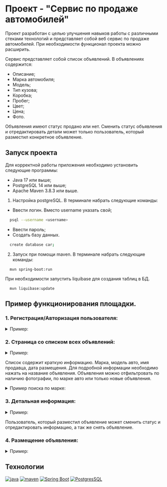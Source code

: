 # Проект - "Сервис по продаже автомобилей"

Проект разработан с целью улучшения навыков работы с различными стеками технологий 
и представляет собой веб сервис по продаже автомобилей.
При необходимости функционал проекта можно расширить.

Сервис представляет собой список объявлений. В объявлениях содержится:

- Описание;
- Марка автомобиля;
- Модель;
- Тип кузова;
- Коробка;
- Пробег;
- Цвет;
- Цена;
- Фото.

Объявления имеют статус продано или нет. Сменить статус объявления и отредактировать детали может
только пользователь, который разместил конкретное объявление.

## Запуск проекта

Для корректной работы приложения необходимо установить следующие программы:

- Java 17 или выше;
- PostgreSQL 14 или выше;
- Apache Maven 3.8.3 или выше.

1. Настройка postgreSQL. В терминале набрать следующие команды:

- Ввести логин. Вместо username указать свой;
```bash
  psql --username <username>
```
- Ввести пароль;
- Создать базу данных.
```bash
  create database car;
```

2. Запуск при помощи maven. В терминале набрать следующие команды:
```
  mvn spring-boot:run
```

При необходимости запустить liquibase для создания таблиц в БД.
```
  mvn liquibase:update
```

## Пример функционирования площадки.

### 1. Регистрация/Авторизация пользователя:

<details>
  <summary>Пример:</summary>
  <img src="docs/reg_1.jpg">
  <img src="docs/reg_2.jpg">
</details>

### 2. Страница со списком всех объявлений:

<details>
  <summary>Пример:</summary>
  <img src="docs/all.jpg">
</details>

Список содержит краткую информацию. Марка, модель авто, имя продавца, дата размещения. Для 
подробной информации необходимо нажать на название объявления.
Объявления можно отфильтровать по наличию фотографии, по марке авто или только новые объявления.

<details>
  <summary>Пример поиска по марке:</summary>
  <img src="docs/make.jpg">
</details>

### 3. Детальная информация:

<details>
  <summary>Пример:</summary>
  <img src="docs/desc_1.jpg">
  <img src="docs/desc_2.jpg">
</details>

Пользователь, который разместил объявление может сменить статус и отредактировать информацию, а 
так же снять объявление.

### 4. Размещение объявления:

<details>
  <summary>Пример:</summary>
  <img src="docs/add_1.jpg">
  <img src="docs/add_2.jpg">
  <img src="docs/add_3.jpg">
  <img src="docs/add_4.jpg">
  <img src="docs/add_5.jpg">
</details>

## Технологии

[![java](https://img.shields.io/badge/java-17-red)](https://www.java.com/)
[![maven](https://img.shields.io/badge/apache--maven-3.8.3-blue)](https://maven.apache.org/)
[![Spring Boot](https://img.shields.io/badge/spring%20boot-2.7.3-brightgreen)](https://spring.io/projects/spring-boot)
[![PostgresSQL](https://img.shields.io/badge/postgreSQL-14-blue)](https://www.postgresql.org/)